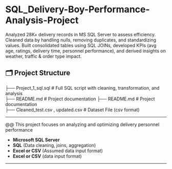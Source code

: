 # SQL_Delivery-Boy-Performance-Analysis-Project
Analyzed 28K+ delivery records in MS SQL Server to assess efficiency. Cleaned data by handling nulls, removing duplicates, and standardizing values. Built consolidated tables using SQL JOINs, developed KPIs (avg age, ratings, delivery time, personnel performance), and derived insights on weather, traffic &amp; order type impact.
## 🗂 Project Structure

├── Project_1_sql.sql # Full SQL script with cleaning, transformation, and analysis  
├── README.md # Project documentation
├── README.md # Project documentation   
├── Cleaned_test.csv , updated.csv # Dataset File (csv format)


---
@@ This project focuses on analyzing and optimizing delivery personnel performance

- **Microsoft SQL Server**
- **SQL** (Data cleaning, joins, aggregation)
- **Excel or CSV** (Assumed data input format)
- **Excel or CSV** (data input format)

---
